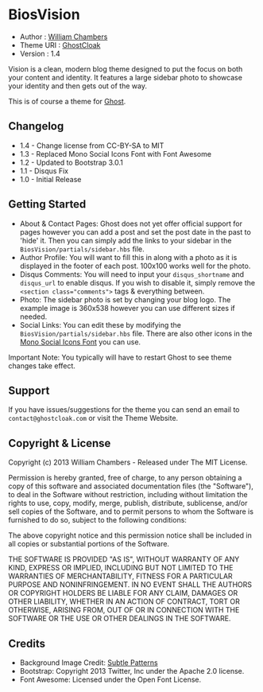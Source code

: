 # BiosVision

- Author    : [William Chambers](http://bioselement.com/)
- Theme URI : [GhostCloak](http://ghostcloak.com/)
- Version   : 1.4

Vision is a clean, modern blog theme designed to put the focus on both your content and identity. It features a large sidebar photo to showcase your identity and then gets out of the way.

This is of course a theme for [Ghost](http://github.com/tryghost/ghost/).

## Changelog

- 1.4 - Change license from CC-BY-SA to MIT
- 1.3 - Replaced Mono Social Icons Font with Font Awesome
- 1.2 - Updated to Bootstrap 3.0.1
- 1.1 - Disqus Fix
- 1.0 - Initial Release

## Getting Started

- About & Contact Pages: Ghost does not yet offer official support for pages however you can add a post and set the post date in the past to 'hide' it. Then you can simply add the links to your sidebar in the `BiosVision/partials/sidebar.hbs` file.
- Author Profile: You will want to fill this in along with a photo as it is displayed in the footer of each post. 100x100 works well for the photo.
- Disqus Comments: You will need to input your `disqus_shortname` and `disqus_url` to enable disqus. If you wish to disable it, simply remove the `<section class="comments">` tags & everything between.
- Photo: The sidebar photo is set by changing your blog logo. The example image is 360x538 however you can use different sizes if needed.
- Social Links: You can edit these by modifying the `BiosVision/partials/sidebar.hbs` file. There are also other icons in the [Mono Social Icons Font](http://drinchev.github.io/monosocialiconsfont/) you can use.

Important Note: You typically will have to restart Ghost to see theme changes take effect.

## Support

If you have issues/suggestions for the theme you can send an email to `contact@ghostcloak.com` or visit the Theme Website.

## Copyright & License

Copyright (c) 2013 William Chambers - Released under The MIT License.

Permission is hereby granted, free of charge, to any person obtaining a copy
of this software and associated documentation files (the "Software"), to deal
in the Software without restriction, including without limitation the rights
to use, copy, modify, merge, publish, distribute, sublicense, and/or sell
copies of the Software, and to permit persons to whom the Software is
furnished to do so, subject to the following conditions:

The above copyright notice and this permission notice shall be included in
all copies or substantial portions of the Software.

THE SOFTWARE IS PROVIDED "AS IS", WITHOUT WARRANTY OF ANY KIND, EXPRESS OR
IMPLIED, INCLUDING BUT NOT LIMITED TO THE WARRANTIES OF MERCHANTABILITY,
FITNESS FOR A PARTICULAR PURPOSE AND NONINFRINGEMENT. IN NO EVENT SHALL THE
AUTHORS OR COPYRIGHT HOLDERS BE LIABLE FOR ANY CLAIM, DAMAGES OR OTHER
LIABILITY, WHETHER IN AN ACTION OF CONTRACT, TORT OR OTHERWISE, ARISING FROM,
OUT OF OR IN CONNECTION WITH THE SOFTWARE OR THE USE OR OTHER DEALINGS IN
THE SOFTWARE.

## Credits

- Background Image Credit: [Subtle Patterns](http://subtlepatterns.com/)
- Bootstrap: Copyright 2013 Twitter, Inc under the Apache 2.0 license.
- Font Awesome: Licensed under the Open Font License.

